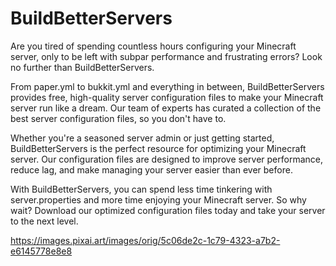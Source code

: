 # BuildBetterServers

Are you tired of spending countless hours configuring your Minecraft server, only to be left with subpar performance and frustrating errors? Look no further than BuildBetterServers.

From paper.yml to bukkit.yml and everything in between, BuildBetterServers provides free, high-quality server configuration files to make your Minecraft server run like a dream. Our team of experts has curated a collection of the best server configuration files, so you don't have to.

Whether you're a seasoned server admin or just getting started, BuildBetterServers is the perfect resource for optimizing your Minecraft server. Our configuration files are designed to improve server performance, reduce lag, and make managing your server easier than ever before.

With BuildBetterServers, you can spend less time tinkering with server.properties and more time enjoying your Minecraft server. So why wait? Download our optimized configuration files today and take your server to the next level.

https://images.pixai.art/images/orig/5c06de2c-1c79-4323-a7b2-e6145778e8e8
